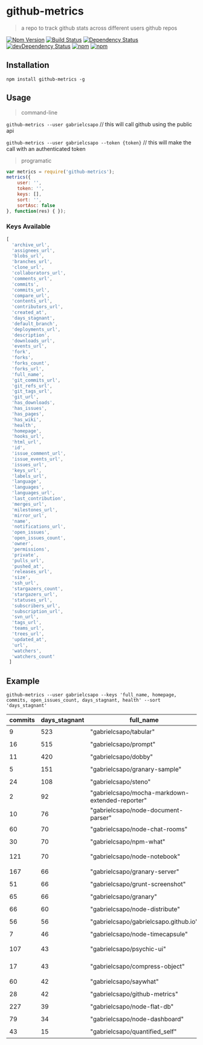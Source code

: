 # github-metrics
> a repo to track github stats across different users github repos

[![Npm Version](https://img.shields.io/npm/v/github-metrics.svg)](https://www.npmjs.com/package/github-metrics)
[![Build Status](https://travis-ci.org/gabrielcsapo/github-metrics.svg?branch=master)](https://travis-ci.org/gabrielcsapo/github-metrics)
[![Dependency Status](https://david-dm.org/gabrielcsapo/github-metrics.svg)](https://david-dm.org/gabrielcsapo/github-metrics)
[![devDependency Status](https://david-dm.org/gabrielcsapo/github-metrics/dev-status.svg)](https://david-dm.org/gabrielcsapo/github-metrics#info=devDependencies)
[![npm](https://img.shields.io/npm/dt/github-metrics.svg)]()
[![npm](https://img.shields.io/npm/dm/github-metrics.svg)]()

## Installation

`npm install github-metrics -g`

## Usage

> command-line

`github-metrics --user gabrielcsapo` // this will call github using the public api

`github-metrics --user gabrielcsapo --token {token}` // this will make the call with an authenticated token

> programatic

```javascript
var metrics = require('github-metrics');
metrics({
    user: '',
    token: '',
    keys: [],
    sort: '',
    sortAsc: false
}, function(res) { });
```

### Keys Available

```javascript
[
  'archive_url',
  'assignees_url',
  'blobs_url',
  'branches_url',
  'clone_url',
  'collaborators_url',
  'comments_url',
  'commits',
  'commits_url',
  'compare_url',
  'contents_url',
  'contributors_url',
  'created_at',
  'days_stagnant',
  'default_branch',
  'deployments_url',
  'description',
  'downloads_url',
  'events_url',
  'fork',
  'forks',
  'forks_count',
  'forks_url',
  'full_name',
  'git_commits_url',
  'git_refs_url',
  'git_tags_url',
  'git_url',
  'has_downloads',
  'has_issues',
  'has_pages',
  'has_wiki',
  'health',
  'homepage',
  'hooks_url',
  'html_url',
  'id',
  'issue_comment_url',
  'issue_events_url',
  'issues_url',
  'keys_url',
  'labels_url',
  'language',
  'languages',
  'languages_url',
  'last_contribution',
  'merges_url',
  'milestones_url',
  'mirror_url',
  'name',
  'notifications_url',
  'open_issues',
  'open_issues_count',
  'owner',
  'permissions',
  'private',
  'pulls_url',
  'pushed_at',
  'releases_url',
  'size',
  'ssh_url',
  'stargazers_count',
  'stargazers_url',
  'statuses_url',
  'subscribers_url',
  'subscription_url',
  'svn_url',
  'tags_url',
  'teams_url',
  'trees_url',
  'updated_at',
  'url',
  'watchers',
  'watchers_count'
 ]
 ```

## Example

`github-metrics --user gabrielcsapo --keys 'full_name, homepage, commits, open_issues_count, days_stagnant, health' --sort 'days_stagnant'`

| commits | days_stagnant | full_name                                       | health | homepage                                       | open_issues_count |
| ------- | ------------- | ----------------------------------------------- | ------ | ---------------------------------------------- | ----------------- |
| 9       | 523           | "gabrielcsapo/tabular"                          | "🌩"   |                                                | 0                 |
| 16      | 515           | "gabrielcsapo/prompt"                           | "🌩"   |                                                | 0                 |
| 11      | 420           | "gabrielcsapo/dobby"                            | "🌩"   |                                                | 0                 |
| 5       | 151           | "gabrielcsapo/granary-sample"                   | "🌩"   |                                                | 0                 |
| 24      | 108           | "gabrielcsapo/steno"                            | "🌩"   | "http://www.gabrielcsapo.com/steno/"           | 1                 |
| 2       | 92            | "gabrielcsapo/mocha-markdown-extended-reporter" | "🌩"   |                                                | 0                 |
| 10      | 76            | "gabrielcsapo/node-document-parser"             | "🌩"   |                                                | 0                 |
| 60      | 70            | "gabrielcsapo/node-chat-rooms"                  | "🌩"   |                                                | 2                 |
| 30      | 70            | "gabrielcsapo/npm-what"                         | "🌩"   |                                                | 2                 |
| 121     | 70            | "gabrielcsapo/node-notebook"                    | "🌩"   | "http://www.gabrielcsapo.com/node-notebook/"   | 2                 |
| 167     | 66            | "gabrielcsapo/granary-server"                   | "🌩"   | "http://granaryjs.com"                         | 0                 |
| 51      | 66            | "gabrielcsapo/grunt-screenshot"                 | "🌩"   |                                                | 0                 |
| 65      | 66            | "gabrielcsapo/granary"                          | "🌩"   | "http://granaryjs.com"                         | 0                 |
| 66      | 60            | "gabrielcsapo/node-distribute"                  | "🌩"   |                                                | 1                 |
| 56      | 56            | "gabrielcsapo/gabrielcsapo.github.io"           | "🌩"   | "http://www.gabrielcsapo.com"                  | 1                 |
| 7       | 46            | "gabrielcsapo/node-timecapsule"                 | "🌩"   |                                                | 0                 |
| 107     | 43            | "gabrielcsapo/psychic-ui"                       | "🌩"   | "http://www.gabrielcsapo.com/psychic-ui/"      | 2                 |
| 17      | 43            | "gabrielcsapo/compress-object"                  | "🌩"   | "http://www.gabrielcsapo.com/compress-object/" | 0                 |
| 60      | 42            | "gabrielcsapo/saywhat"                          | "🌩"   | "http://www.gabrielcsapo.com/saywhat/"         | 0                 |
| 28      | 42            | "gabrielcsapo/github-metrics"                   | "🌩"   |                                                | 0                 |
| 227     | 39            | "gabrielcsapo/node-flat-db"                     | "🌩"   |                                                | 0                 |
| 79      | 34            | "gabrielcsapo/node-dashboard"                   | "🌦"   |                                                | 0                 |
| 43      | 15            | "gabrielcsapo/quantified_self"                  | "⛅️"   |                                                | 4                 |

